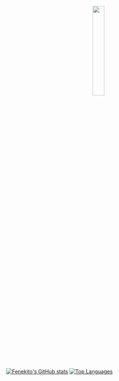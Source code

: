 <div id="header" align="center">
  <img src="https://i.imgur.com/iCGQ82q.png" width="25%" height="25%"/>
</div>

[![Fenekito's GitHub stats](https://github-readme-stats.vercel.app/api?username=Fenekito)](https://github.com/anuraghazra/github-readme-stats)
[![Top Languages](https://github-readme-stats.vercel.app/api/top-langs/?username=Fenekito)](https://github.com/anuraghazra/github-readme-stats)

